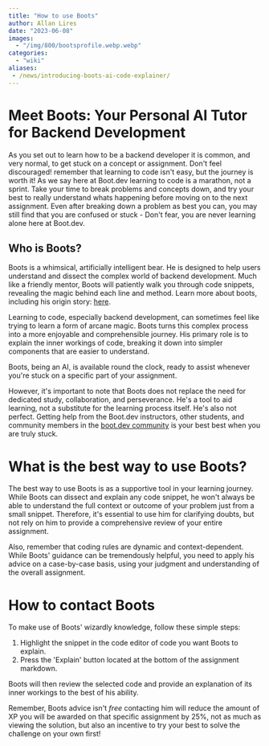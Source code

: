 ```yaml
---
title: "How to use Boots"
author: Allan Lires
date: "2023-06-08"
images:
  - "/img/800/bootsprofile.webp.webp"
categories:
  - "wiki"
aliases:
 - /news/introducing-boots-ai-code-explainer/
---
```


# Meet Boots: Your Personal AI Tutor for Backend Development

As you set out to learn how to be a backend developer it is common, and very normal, to get stuck on a concept or assignment. Don't feel discouraged! remember that learning to code isn't easy, but the journey is worth it! As we say here at Boot.dev learning to code is a marathon, not a sprint. Take your time to break problems and concepts down, and try your best to really understand whats happening before moving on to the next assignment. Even after breaking down a problem as best you can, you may still find that you are confused or stuck - Don't fear, you are never learning alone here at Boot.dev.

## Who is Boots?

Boots is a whimsical, artificially intelligent bear. He is designed to help users understand and dissect the complex world of backend development. Much like a friendly mentor, Boots will patiently walk you through code snippets, revealing the magic behind each line and method. Learn more about boots, including his origin story: [here](https://blog.boot.dev/news/introducing-boots-ai-code-explainer/).

Learning to code, especially backend development, can sometimes feel like trying to learn a form of arcane magic. Boots turns this complex process into a more enjoyable and comprehensible journey. His primary role is to explain the inner workings of code, breaking it down into simpler components that are easier to understand.

Boots, being an AI, is available round the clock, ready to assist whenever you're stuck on a specific part of your assignment.

However, it's important to note that Boots does not replace the need for dedicated study, collaboration, and perseverance. He's a tool to aid learning, not a substitute for the learning process itself. He's also not perfect. Getting help from the Boot.dev instructors, other students, and community members in the [boot.dev community](https://boot.dev/community) is your best best when you are truly stuck.

# What is the best way to use Boots?

The best way to use Boots is as a supportive tool in your learning journey. While Boots can dissect and explain any code snippet, he won't always be able to understand the full context or outcome of your problem just from a small snippet. Therefore, it's essential to use him for clarifying doubts, but not rely on him to provide a comprehensive review of your entire assignment.

Also, remember that coding rules are dynamic and context-dependent. While Boots' guidance can be tremendously helpful, you need to apply his advice on a case-by-case basis, using your judgment and understanding of the overall assignment.

# How to contact Boots

To make use of Boots' wizardly knowledge, follow these simple steps:

1. Highlight the snippet in the code editor of code you want Boots to explain.
2. Press the 'Explain' button located at the bottom of the assignment markdown.

Boots will then review the selected code and provide an explanation of its inner workings to the best of his ability. 

Remember, Boots advice isn't *free* contacting him will reduce the amount of XP you will be awarded on that specific assignment by 25%, not as much as viewing the solution, but also an incentive to try your best to solve the challenge on your own first!
